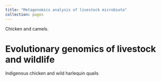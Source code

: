 ```yaml
---
title: "Metagenomics analysis of livestock microbiota"
collection: pages
---
```


Chicken and camels.


Evolutionary genomics of livestock and wildlife
======

Indigenous chicken and wild harlequin quails

